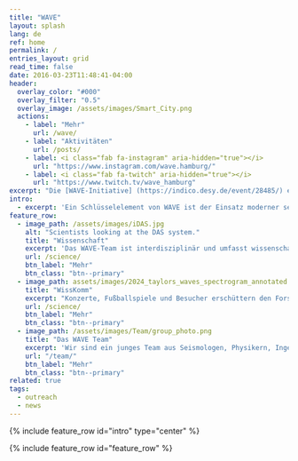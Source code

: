 ```yaml
---
title: "WAVE"
layout: splash
lang: de
ref: home
permalink: /
entries_layout: grid
read_time: false
date: 2016-03-23T11:48:41-04:00
header:
  overlay_color: "#000"
  overlay_filter: "0.5"
  overlay_image: /assets/images/Smart_City.png
  actions:
    - label: "Mehr"
      url: /wave/
    - label: "Aktivitäten"
      url: /posts/
    - label: <i class="fab fa-instagram" aria-hidden="true"></i>
      url: "https://www.instagram.com/wave.hamburg/"
    - label: <i class="fab fa-twitch" aria-hidden="true"></i>
      url: "https://www.twitch.tv/wave_hamburg"
excerpt: "Die [WAVE-Initiative] (https://indico.desy.de/event/28485/) erforscht und gestaltet ein seismisches und geoakustisches Messnetz in und um die Science City Hamburg Bahrenfeld. WAVE ist eine einzigartige und innovative Infrastruktur für Geophysik, Physik und Großforschungseinrichtungen."
intro: 
  - excerpt: 'Ein Schlüsselelement von WAVE ist der Einsatz moderner seismischer Sensoren, insbesondere des Distributed Acoustic Sensing (DAS). Diese Technologie nutzt Glasfaserkabel als empfindliche seismische Sensoren. Sie ermöglicht die Aufzeichnung von Bodenbewegungsdaten in einer noch nie dagewesenen räumlichen Dichte über große Entfernungen.'
feature_row:
  - image_path: /assets/images/iDAS.jpg
    alt: "Scientists looking at the DAS system."
    title: "Wissenschaft"
    excerpt: 'Das WAVE-Team ist interdisziplinär und umfasst wissenschaftliche Projekte aus den Bereichen Geophysik, Seismologie, Physik - insbesondere Beschleuniger- und Gravitationswellenphysik -, Informatik und Technik. '    
    url: /science/
    btn_label: "Mehr"
    btn_class: "btn--primary"
  - image_path: assets/images/2024_taylors_waves_spectrogram_annotated.png
    title: "WissKomm"
    excerpt: "Konzerte, Fußballspiele und Besucher erschüttern den Forschungscampus, den wir in Echtzeit live auf Twitch zeigen. Schauen Sie sich unsere Ergebnisse, Analysen und Bilder vom Taylor Swift Konzert im Volksparkstadion in Hamburg 2024 an."
    url: /science/
    btn_label: "Mehr"
    btn_class: "btn--primary"
  - image_path: /assets/images/Team/group_photo.png
    title: "Das WAVE Team"
    excerpt: 'Wir sind ein junges Team aus Seismologen, Physikern, Ingenieuren und Informatikern. Lernen Sie unser Team aus der Universität Hamburg, dem DESY, der Helmut-Schmidt-Universität, dem GFZ Potsdam und dem XFEL kennen, das gemeinsam an seismischer und geophysikalischer Forschung arbeitet.'
    url: "/team/"
    btn_label: "Mehr"
    btn_class: "btn--primary"
related: true
tags:
  - outreach
  - news
---
```


{% include feature_row id="intro" type="center" %}

{% include feature_row id="feature_row" %}
